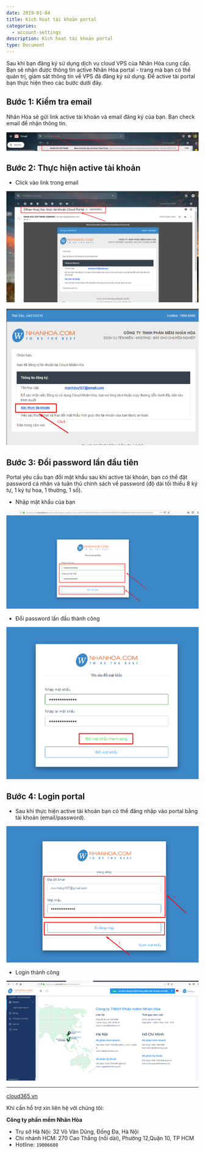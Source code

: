 ```yaml
---
date: 2019-01-04
title: Kích hoạt tài khoản portal
categories:
  - account-settings
description: Kích hoạt tài khoản portal
type: Document
---
```


Sau khi bạn đăng ký sử dụng dịch vụ cloud VPS của Nhân Hòa cung cấp. Bạn sẽ nhận được thông tin active Nhân Hòa portal - trang mà bạn có thể quản trị, giám sát thông tin về VPS đã đăng ký sử dụng. Để active tài portal bạn thực hiện theo các bước dưới đây.

## Bước 1: Kiểm tra email

Nhân Hòa sẽ gửi link active tài khoản và email đăng ký của bạn. Bạn check email để nhận thông tin.

![](/images/img-active-account-portal/Screenshot_533.png)

## Bước 2: Thực hiện active tài khoản

+ Click vào link trong email

![](/images/img-active-account-portal/Screenshot_534.png)

![](/images/img-active-account-portal/Screenshot_535.png)

## Bước 3: Đổi password lần đầu tiên

Portal yêu cầu bạn đổi mật khẩu sau khi active tài khoản, bạn có thể đặt password cá nhân và tuân thủ chính sách về password (độ dài tối thiểu 8 ký tự, 1 ký tự hoa, 1 thường, 1 số).

+ Nhập mật khẩu của bạn

![](/images/img-active-account-portal/Screenshot_536.png)

+ Đổi password lần đầu thành công

![](/images/img-active-account-portal/Screenshot_537.png)

## Bước 4: Login portal

+ Sau khi thực hiện active tài khoản bạn có thể đăng nhập vào portal bằng tài khoản (email/password).

![](/images/img-active-account-portal/Screenshot_538.png)

+ Login thành công

![](/images/img-active-account-portal/Screenshot_539.png)

---
<a href="https://cloud365.vn/" target="_blank">cloud365.vn</a>

Khi cần hỗ trợ xin liên hệ với chúng tôi:

**Công ty phần mềm Nhân Hòa**
- Trụ sở Hà Nội: 32 Võ Văn Dũng, Đống Đa, Hà Nội
- Chi nhánh HCM: 270 Cao Thắng (nối dài), Phường 12,Quận 10, TP HCM
- Hotline: `19006680`